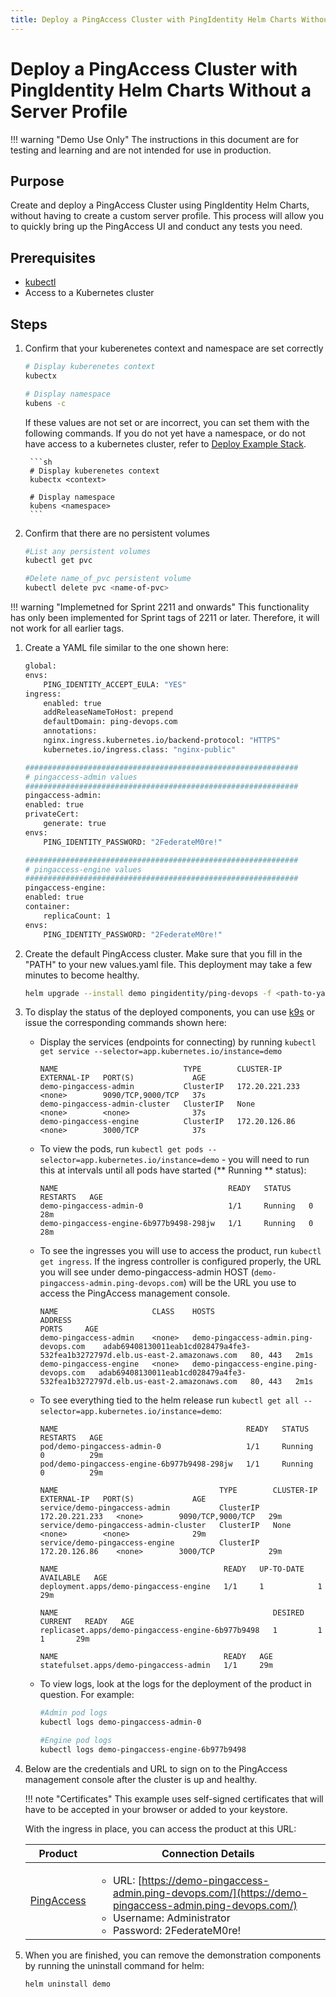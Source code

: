 ```yaml
---
title: Deploy a PingAccess Cluster with PingIdentity Helm Charts Without a Server Profile
---
```

# Deploy a PingAccess Cluster with PingIdentity Helm Charts Without a Server Profile

!!! warning "Demo Use Only"
    The instructions in this document are for testing and learning and are not intended for use in production.

## Purpose
Create and deploy a PingAccess Cluster using PingIdentity Helm Charts, without having to create a custom server profile. This process will allow you to quickly bring up the PingAccess UI and conduct any tests you need.

## Prerequisites

* [kubectl](https://kubernetes.io/docs/tasks/tools/#kubectl)
* Access to a Kubernetes cluster

## Steps
1. Confirm that your kuberenetes context and namespace are set correctly

    ```sh
    # Display kuberenetes context
    kubectx

    # Display namespace
    kubens -c
    ```

    If these values are not set or are incorrect, you can set them with the following commands. If you do not yet have a namespace, or do not have access to a kubernetes cluster, refer to [Deploy Example Stack](https://devops.pingidentity.com/get-started/getStartedExample/).

        ```sh
        # Display kuberenetes context
        kubectx <context>

        # Display namespace
        kubens <namespace>
        ```
1. Confirm that there are no persistent volumes

    ```sh
    #List any persistent volumes
    kubectl get pvc

    #Delete name_of_pvc persistent volume
    kubectl delete pvc <name-of-pvc>
    ```
!!! warning "Implemetned for Sprint 2211 and onwards"
    This functionality has only been implemented for Sprint tags of 2211 or later. Therefore, it will not work for all earlier tags.

1. Create a YAML file similar to the one shown here:

    ```sh
    global:
    envs:
        PING_IDENTITY_ACCEPT_EULA: "YES"
    ingress:
        enabled: true
        addReleaseNameToHost: prepend
        defaultDomain: ping-devops.com
        annotations:
        nginx.ingress.kubernetes.io/backend-protocol: "HTTPS"
        kubernetes.io/ingress.class: "nginx-public"

    #############################################################
    # pingaccess-admin values
    #############################################################
    pingaccess-admin:
    enabled: true
    privateCert:
        generate: true
    envs: 
        PING_IDENTITY_PASSWORD: "2FederateM0re!"

    #############################################################
    # pingaccess-engine values
    #############################################################
    pingaccess-engine:
    enabled: true
    container:
        replicaCount: 1
    envs: 
        PING_IDENTITY_PASSWORD: "2FederateM0re!"
    ```

1. Create the default PingAccess cluster. Make sure that you fill in the "PATH" to your new values.yaml file. This deployment may take a few minutes to become healthy.

    ```sh
    helm upgrade --install demo pingidentity/ping-devops -f <path-to-yaml>/values.yaml
    ```

1. To display the status of the deployed components, you can use [k9s](https://k9scli.io/) or issue the corresponding commands shown here:

    * Display the services (endpoints for connecting) by running `kubectl get service --selector=app.kubernetes.io/instance=demo`

        ```text
        NAME                            TYPE        CLUSTER-IP       EXTERNAL-IP   PORT(S)             AGE
        demo-pingaccess-admin           ClusterIP   172.20.221.233   <none>        9090/TCP,9000/TCP   37s
        demo-pingaccess-admin-cluster   ClusterIP   None             <none>        <none>              37s
        demo-pingaccess-engine          ClusterIP   172.20.126.86    <none>        3000/TCP            37s
        ```

    * To view the pods, run `kubectl get pods --selector=app.kubernetes.io/instance=demo` - you will need to run this at intervals until all pods have started (** Running ** status):

        ```text
        NAME                                      READY   STATUS            RESTARTS   AGE
        demo-pingaccess-admin-0                   1/1     Running   0          28m
        demo-pingaccess-engine-6b977b9498-298jw   1/1     Running   0          28m
        ```

    * To see the ingresses you will use to access the product, run `kubectl get ingress`. If the ingress controller is configured properly, the URL you will see under demo-pingaccess-admin HOST (`demo-pingaccess-admin.ping-devops.com`) will be the URL you use to access the PingAccess management console.

        ```text
        NAME                     CLASS    HOSTS                                    ADDRESS                                                                         PORTS     AGE
        demo-pingaccess-admin    <none>   demo-pingaccess-admin.ping-devops.com    adab69408130011eab1cd028479a4fe3-532fea1b3272797d.elb.us-east-2.amazonaws.com   80, 443   2m1s
        demo-pingaccess-engine   <none>   demo-pingaccess-engine.ping-devops.com   adab69408130011eab1cd028479a4fe3-532fea1b3272797d.elb.us-east-2.amazonaws.com   80, 443   2m1s
        ```

    * To see everything tied to the helm release run `kubectl get all --selector=app.kubernetes.io/instance=demo`:

        ```text
        NAME                                          READY   STATUS    RESTARTS   AGE
        pod/demo-pingaccess-admin-0                   1/1     Running   0          29m
        pod/demo-pingaccess-engine-6b977b9498-298jw   1/1     Running   0          29m

        NAME                                    TYPE        CLUSTER-IP       EXTERNAL-IP   PORT(S)             AGE
        service/demo-pingaccess-admin           ClusterIP   172.20.221.233   <none>        9090/TCP,9000/TCP   29m
        service/demo-pingaccess-admin-cluster   ClusterIP   None             <none>        <none>              29m
        service/demo-pingaccess-engine          ClusterIP   172.20.126.86    <none>        3000/TCP            29m

        NAME                                     READY   UP-TO-DATE   AVAILABLE   AGE
        deployment.apps/demo-pingaccess-engine   1/1     1            1           29m

        NAME                                                DESIRED   CURRENT   READY   AGE
        replicaset.apps/demo-pingaccess-engine-6b977b9498   1         1         1       29m

        NAME                                     READY   AGE
        statefulset.apps/demo-pingaccess-admin   1/1     29m
        ```

    * To view logs, look at the logs for the deployment of the product in question.  For example:

        ```sh
        #Admin pod logs
        kubectl logs demo-pingaccess-admin-0

        #Engine pod logs
        kubectl logs demo-pingaccess-engine-6b977b9498
        ```

1. Below are the credentials and URL to sign on to the PingAccess management console after the cluster is up and healthy.

    !!! note "Certificates"
        This example uses self-signed certificates that will have to be accepted in your browser or added to your keystore.

    With the ingress in place, you can access the product at this URL:

    | Product | Connection Details |
    | --- | --- |
    | [PingAccess](https://demo-pingaccess-admin.ping-devops.com/) | <ul><li>URL: [https://demo-pingaccess-admin.ping-devops.com/](https://demo-pingaccess-admin.ping-devops.com/)</li><li>Username: Administrator</li><li>Password: 2FederateM0re!</li></ul> |

3. When you are finished, you can remove the demonstration components by running the uninstall command for helm:

    ```sh
    helm uninstall demo
    ```